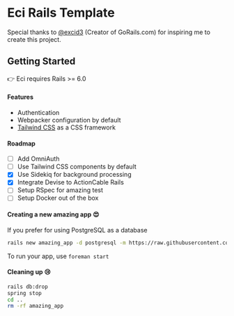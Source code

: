 # Eci Rails Template

Special thanks to [@excid3](https://github.com/excid3) (Creator of GoRails.com) for inspiring me to create this project.

## Getting Started

👉 Eci requires Rails >= 6.0

#### Features
*   Authentication
*   Webpacker configuration by default
*   [Tailwind CSS](https://tailwindcss.com/) as a CSS framework

#### Roadmap

- [ ] Add OmniAuth
- [ ] Use Tailwind CSS components by default
- [x] Use Sidekiq for background processing
- [x] Integrate Devise to ActionCable Rails
- [ ] Setup RSpec for amazing test
- [ ] Setup Docker out of the box

#### Creating a new amazing app 😍

If you prefer for using PostgreSQL as a database

```bash
rails new amazing_app -d postgresql -m https://raw.githubusercontent.com/maful/eci-rails/master/template.rb
```

To run your app, use `foreman start`

#### Cleaning up 😢
```bash
rails db:drop
spring stop
cd ..
rm -rf amazing_app
```
